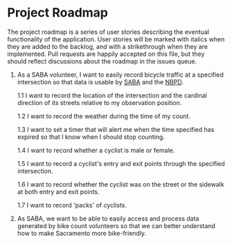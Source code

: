 # Project Roadmap
The project roadmap is a series of user stories describing the eventual functionality of the application. User stories will be marked with italics when they are added to the backlog, and with a strikethrough when they are implemented. Pull requests are happily accepted on this file, but they should reflect discussions about the roadmap in the issues queue.

1. As a SABA volunteer, I want to easily record bicycle traffic at a specified intersection so that data is usable by [SABA](http://sacbike.org/) and the [NBPD](http://bikepeddocumentation.org/).

   1.1 I want to record the location of the intersection and the cardinal direction of its streets relative to my observation position.

   1.2 I want to record the weather during the time of my count.

   1.3 I want to set a timer that will alert me when the time specified has expired so that I know when I should stop counting.

   1.4 I want to record whether a cyclist is male or female.

   1.5 I want to record a cyclist's entry and exit points through the specified intersection.

   1.6 I want to record whether the cyclist was on the street or the sidewalk at both entry and exit points.

   1.7 I want to record 'packs' of cyclists.

2. As SABA, we want to be able to easily access and process data generated by bike count volunteers so that we can better understand how to make Sacramento more bike-friendly.

